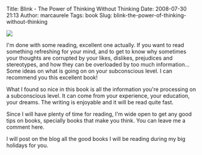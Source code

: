 Title: Blink - The Power of Thinking Without Thinking
Date: 2008-07-30 21:13
Author: marcaurele
Tags: book
Slug: blink-the-power-of-thinking-without-thinking

![]({filename}/images/blink.jpg)

I'm done with some reading, excellent one actually. If you want to read
something refreshing for your mind, and to get to know why sometimes
your thoughts are corrupted by your likes, dislikes, prejudices and
stereotypes, and how they can be overloaded by too much information...
Some ideas on what is going on on your subconscious level. I can
recommend you this excellent book!


What I found so nice in this book is all the information you're
processing on a subconscious level. It can come from your experience,
your education, your dreams. The writing is enjoyable and it will be
read quite fast.

Since I will have plenty of time for reading, I'm wide open to get any
good tips on books, specially books that make you think. You can leave
me a comment here.  

I will post on the blog all the good books I will be reading during my
big holidays for you.
